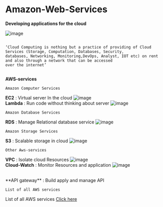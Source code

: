 # Amazon-Web-Services

**Developing applications for the cloud**

![image](https://user-images.githubusercontent.com/67835881/161903393-00939f73-6512-49e8-a067-6ff74b424106.png)
 
``` 
 
‘Cloud Computing is nothing but a practice of providing of Cloud Services (Storage, Computation, Databases, Security,
databases, Networking, Monitoring,DevOps, Analyst, IOT etc) on rent and also through a network that can be accessed 
over the internet’
 
``` 
 
**AWS-services** 
<br>

```
Amazon Computer Services
```
**EC2** : Virtual server In the cloud
![image](https://user-images.githubusercontent.com/67835881/161905106-f0677d7c-1510-4283-a35a-a24d3654afd5.png)
<br>
**Lambda** : Run code without thinking about server 
![image](https://user-images.githubusercontent.com/67835881/161906638-e542f5c9-e06c-4da8-a8c7-d2a83fc91aab.png)

```
Amazon Database Services
```
**RDS** : Manage Relational database service
![image](https://user-images.githubusercontent.com/67835881/161906952-023b68e7-596d-46a1-9906-f47de4e217dc.png)

```
Amazon Storage Services
```
**S3** : Scalable storage in cloud
![image](https://user-images.githubusercontent.com/67835881/161907333-5382b237-7741-4f7b-96ae-de09948c13eb.png)


```
Other Aws-services 
```
**VPC** : Isolate cloud Resources 
![image](https://user-images.githubusercontent.com/67835881/161907668-24a4fefd-1654-4141-9bb9-14d427028583.png)
<br>
**Cloud-Watch** : Monitor Resources and application
![image](https://user-images.githubusercontent.com/67835881/161908916-2c8bad22-e227-42d8-9e9c-047756df72a3.png)

<br>
**API gateway** : Build apply and manage API




```
List of all AWS services
```
List of all AWS services [Click here](https://allcode.com/top-aws-services/)
<br>

